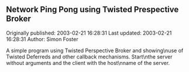 ## Network Ping Pong using Twisted Prespective Broker

Originally published: 2003-02-21 16:28:31
Last updated: 2003-02-21 16:28:31
Author: Simon Foster

A simple program using Twisted Perspective Broker and showing\nuse of Twisted Deferreds and other callback mechanisms.  Start\nthe server without arguments and the client with the host\nname of the server.